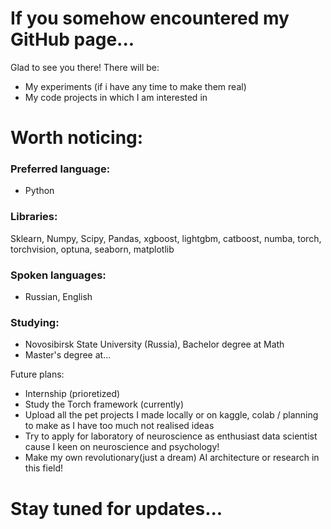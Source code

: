 # If you somehow encountered my GitHub page...



Glad to see you there!
There will be:

- My experiments (if i have any time to make them real)
- My code projects in which I am interested in

# Worth noticing:

### Preferred language:
- Python
  
### Libraries:
Sklearn, Numpy, Scipy, Pandas, xgboost, lightgbm, catboost, numba, torch, torchvision, optuna, seaborn, matplotlib

### Spoken languages:
- Russian, English
  
### Studying:
- Novosibirsk State University (Russia), Bachelor degree at Math
- Master's degree at...
  
Future plans:
- Internship (prioretized)
- Study the Torch framework (currently)
- Upload all the pet projects I made locally or on kaggle, colab / planning to make as I have too much not realised ideas
- Try to apply for laboratory of neuroscience as enthusiast data scientist cause I keen on neuroscience and psychology!
- Make my own revolutionary(just a dream) AI architecture or research in this field!

# Stay tuned for updates...
<!---
Joarnixon/Joarnixon is a ✨ special ✨ repository because its `README.md` (this file) appears on your GitHub profile.
You can click the Preview link to take a look at your changes.
--->
